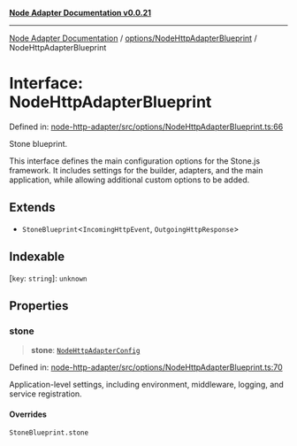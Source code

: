 [**Node Adapter Documentation v0.0.21**](../../../README.md)

***

[Node Adapter Documentation](../../../modules.md) / [options/NodeHttpAdapterBlueprint](../README.md) / NodeHttpAdapterBlueprint

# Interface: NodeHttpAdapterBlueprint

Defined in: [node-http-adapter/src/options/NodeHttpAdapterBlueprint.ts:66](https://github.com/stonemjs/node-http-adapter/blob/88c1ec7a02e567d3a955b5e02ef59e5d8858f965/src/options/NodeHttpAdapterBlueprint.ts#L66)

Stone blueprint.

This interface defines the main configuration options for the Stone.js framework.
It includes settings for the builder, adapters, and the main application,
while allowing additional custom options to be added.

## Extends

- `StoneBlueprint`\<`IncomingHttpEvent`, `OutgoingHttpResponse`\>

## Indexable

\[`key`: `string`\]: `unknown`

## Properties

### stone

> **stone**: [`NodeHttpAdapterConfig`](NodeHttpAdapterConfig.md)

Defined in: [node-http-adapter/src/options/NodeHttpAdapterBlueprint.ts:70](https://github.com/stonemjs/node-http-adapter/blob/88c1ec7a02e567d3a955b5e02ef59e5d8858f965/src/options/NodeHttpAdapterBlueprint.ts#L70)

Application-level settings, including environment, middleware, logging, and service registration.

#### Overrides

`StoneBlueprint.stone`
